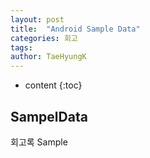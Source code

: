 ```yaml
---
layout: post
title:  "Android Sample Data"
categories: 회고
tags:
author: TaeHyungK
---
```


* content
{:toc}

## SampelData
 회고록 Sample